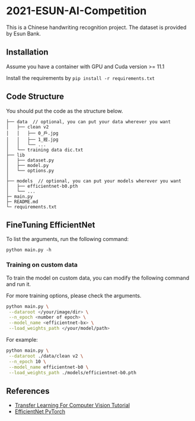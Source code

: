 # 2021-ESUN-AI-Competition

This is a Chinese handwriting recognition project. The dataset is provided by Esun Bank.

## Installation

Assume you have a container with GPU and Cuda version >= 11.1
   
Install the requirements by `pip install -r requirements.txt`

## Code Structure

You should put the code as the structure below.

```
├── data  // optional, you can put your data wherever you want
│   ├── clean v2
│   │   ├── 0_戶.jpg
│   │   ├── 1_經.jpg
│   │   └── ...
│   └── training data dic.txt
├── lib
│   ├── dataset.py
│   ├── model.py
│   └── options.py
│
├── models  // optional, you can put your models wherever you want
│   ├── efficientnet-b0.pth
│   └── ...
├─ main.py
├─ README.md
└─ requirements.txt
```

## FineTuning EfficientNet

To list the arguments, run the following command:
```
python main.py -h
```

### Training on custom data

To train the model on custom data, you can modify the following command and run it.

For more training options, please check the arguments.

```bash
python main.py \
 --dataroot </your/image/dir> \
 --n_epoch <number of epoch> \
 --model_name <efficientnet-bx> \
 --load_weights_path </your/model/path>        
```

For example:

```bash
python main.py \
 --dataroot ./data/clean v2 \
 --n_epoch 10 \
 --model_name efficientnet-b0 \
 --load_weights_path ./models/efficientnet-b0.pth        
```

## References

- [Transfer Learning For Computer Vision Tutorial](https://pytorch.org/tutorials/beginner/transfer_learning_tutorial.html)
- [EfficientNet PyTorch](https://github.com/lukemelas/EfficientNet-PyTorch)
